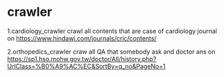 # crawler
 1.cardiology_crawler crawl all contents that are case of cardiology journal on https://www.hindawi.com/journals/cric/contents/
 
 2.orthopedics_crawler craw all QA that somebody ask and doctor ans on https://sp1.hso.mohw.gov.tw/doctor/All/history.php?UrlClass=%B0%A9%AC%EC&SortBy=q_no&PageNo=1

